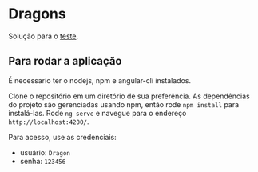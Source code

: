 # Dragons
Solução para o [teste](https://github.com/WoopSicredi/jobs/issues/6).

## Para rodar a aplicação
É necessario ter o nodejs, npm e angular-cli instalados.

Clone o repositório em um diretório de sua preferência.
As dependências do projeto são gerenciadas usando npm, então rode `npm install` para instalá-las.
Rode `ng serve` e navegue para o endereço `http://localhost:4200/`.

Para acesso, use as credenciais:
- usuário: `Dragon`
- senha: `123456`
